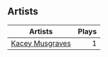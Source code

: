 ## Artists
Artists | Plays 
----- | -----: 
[Kacey Musgraves](/artists/kacey-musgraves-794324) | 1

